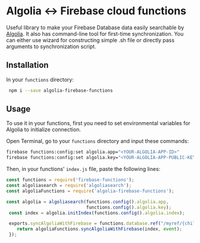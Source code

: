# Algolia <-> Firebase cloud functions

Useful library to make your Firebase Database data easily searchable by [Algolia](https://algolia.com).
It also has command-line tool for first-time synchronization. You can either use wizard for constructing
 simple .sh file or directly pass arguments to synchronization script.

## Installation

In your `functions` directory:

``` bash
 npm i --save algolia-firebase-functions 
```

## Usage

To use it in your functions, first you need to set environmental variables for Algolia to initialize connection.

Open Terminal, go to your `functions` directory and input these commands:

``` bash
firebase functions:config:set algolia.app="<YOUR-ALGOLIA-APP-ID>"
firebase functions:config:set algolia.key="<YOUR-ALGOLIA-APP-PUBLIC-KEY>"
```
Then, in your functions' `index.js` file, paste the following lines:

``` js
const functions = require('firebase-functions');
const algoliasearch = require('algoliasearch');
const algoliaFunctions = require('algolia-firebase-functions');

const algolia = algoliasearch(functions.config().algolia.app,
                              functions.config().algolia.key);
 const index = algolia.initIndex(functions.config().algolia.index);

 exports.syncAlgoliaWithFirebase = functions.database.ref("/myref/{childRef}").onWrite((event) => {
    return algoliaFunctions.syncAlgoliaWithFirebase(index, event);
 });
```
